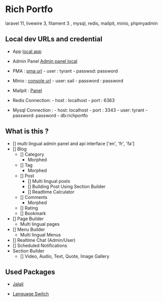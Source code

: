 # Rich Portfo

laravel 11, livewire 3, filament 3 , mysql, redis, mailpit, minio, phpmyadmin

## Local dev URLs and credential

-   App [local app](http://localhost:8888)
-   Admin Panel [Admin panel local](http://localhost:8888/Admin)

-   PMA : [pma url](http://localhost:8080) - user : tyrant - passwsd: password
-   Minio : [console url](http://localhost:8901/login) - user: sail - password : password
-   Mailpit : [Panel](http://localhost:8025)
-   Redis Connection: - host : localhost - port : 6363
-   Mysql Connection : - host: localhost - port : 3343 - user: tyrant - password: password - db:richportfo

## What is this ?

-   [] multi lingual admin panel and api interface ['en', 'fr', 'fa']
-   [] Blog
    -   [] Category
        -   Morphed
    -   [] Tag
        -   Morphed
    -   [] Post
        -   [] Multi lingual posts
        -   [] Building Post Using Section Builder
        -   [] Readtime Calculator
    -   [] Comments
        -   Morphed
    -   [] Rating
    -   [] Bookmark
-   [] Page Builder
    -   Multi lingual pages
-   [] Menu Builder
    -   Multi lingual Menus
-   [] Realtime Chat (Admin/User)
-   [] Scheduled Notifications
-   Section Builder
    -   [] Video, Audio, Text, Quote, Image Gallery

## Used Packages

-   [Jalali](https://filamentphp.com/plugins/mokhosh-jalali)

-   [Language Switch](https://filamentphp.com/plugins/bezhansalleh-language-switch)
